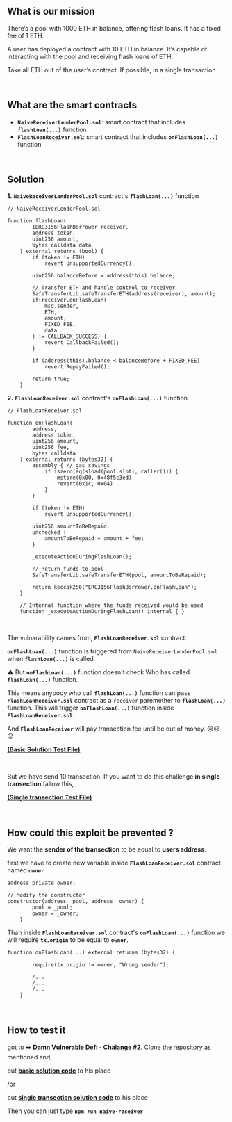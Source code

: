## What is our mission
There’s a pool with 1000 ETH in balance, offering flash loans. It has a fixed fee of 1 ETH.

A user has deployed a contract with 10 ETH in balance. It’s capable of interacting with the pool and receiving flash loans of ETH.

Take all ETH out of the user’s contract. If possible, in a single transaction.

<br/>

## What are the smart contracts 
- **`NaiveReceiverLenderPool.sol`**: smart contract that includes **`flashLoan(...)`** function
- **`FlashLoanReceiver.sol`**: smart contract that includes **`onFlashLoan(...)`** function

<br/>


## Solution 

**1.** **`NaiveReceiverLenderPool.sol`** contract's **`flashLoan(...)`** function
``` solidity
// NaiveReceiverLenderPool.sol

function flashLoan(
        IERC3156FlashBorrower receiver,
        address token,
        uint256 amount,
        bytes calldata data
    ) external returns (bool) {
        if (token != ETH)
            revert UnsupportedCurrency();
        
        uint256 balanceBefore = address(this).balance;

        // Transfer ETH and handle control to receiver
        SafeTransferLib.safeTransferETH(address(receiver), amount);
        if(receiver.onFlashLoan(
            msg.sender,
            ETH,
            amount,
            FIXED_FEE,
            data
        ) != CALLBACK_SUCCESS) {
            revert CallbackFailed();
        }

        if (address(this).balance < balanceBefore + FIXED_FEE)
            revert RepayFailed();

        return true;
    }
```

**2.** **`FlashLoanReceiver.sol`** contract's **`onFlashLoan(...)`** function

``` solidity
// FlashLoanReceiver.sol

function onFlashLoan(
        address,
        address token,
        uint256 amount,
        uint256 fee,
        bytes calldata
    ) external returns (bytes32) {
        assembly { // gas savings
            if iszero(eq(sload(pool.slot), caller())) {
                mstore(0x00, 0x48f5c3ed)
                revert(0x1c, 0x04)
            }
        }
        
        if (token != ETH)
            revert UnsupportedCurrency();
        
        uint256 amountToBeRepaid;
        unchecked {
            amountToBeRepaid = amount + fee;
        }

        _executeActionDuringFlashLoan();

        // Return funds to pool
        SafeTransferLib.safeTransferETH(pool, amountToBeRepaid);

        return keccak256("ERC3156FlashBorrower.onFlashLoan");
    }

    // Internal function where the funds received would be used
    function _executeActionDuringFlashLoan() internal { }
```

<br/>

The vulnarability cames from,  **`FlashLoanReceiver.sol`** contract.

**`onFlashLoan(...)`** function is triggered from `NaiveReceiverLenderPool.sol` when **`flashLoan(...)`** is called.



⚠️ But **`onFlashLoan(...)`** function doesn't check Who has called **`flashLoan(...)`** function.

This means anybody who call **`flashLoan(...)`** function can pass  **`FlashLoanReceiver.sol`** contract as a `receiver` paremether to **`flashLoan(...)`** function. This will trigger **`onFlashLoan(...)`** function inside **`FlashLoanReceiver.sol`**.

And **`FlashLoanReceiver`** will pay transection fee until be out of money. 😥😥😥

[**(Basic Solution Test File)**](Basic.Solution.md)

<br/>

But we have send 10 transection. If you want to do this challenge **in single transection** fallow this,

[**(Single transection Test File)**](Single.Transection.Solution.md)


<br/>

## How could this exploit be prevented ?
We want the **sender of the transection** to be equal to **users address**.

first we have to create new variable inside **`FlashLoanReceiver.sol`** contract named **`owner`**

``` solidity
address private owner;

// Modify the constructor
constructor(address _pool, address _owner) {
        pool = _pool;
        owner = _owner;
    }
```
Than inside **`FlashLoanReceiver.sol`** contract's **`onFlashLoan(...)`** function we will require **`tx.origin`** to be equal to **`owner`**.

``` solidity
function onFlashLoan(...) external returns (bytes32) {

        require(tx.origin != owner, "Wrong sender");

        /...
        /...
        /...
    }
```

<br/>


## How to test it
got to ➡️ [**Damn Vulnerable Defi - Chalange #2**](https://www.damnvulnerabledefi.xyz/challenges/2.html). Clone the repository as mentioned and,

put [**basic solution code**](Basic.Solution.md) to his place 

/or

put [**single transection solution code**](Single.Transection.Solution.md) to his place

Then you can just type **`npm run naive-receiver`** 